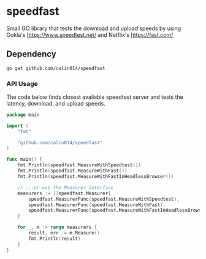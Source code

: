 # speedfast
Small GO library that tests the download and upload speeds by using Ookla's https://www.speedtest.net/ and Netflix's https://fast.com/

## Dependency

```
go get github.com/calin014/speedfast
```

### API Usage
The code below finds closest available speedtest server and tests the latency, download, and upload speeds.
```go
package main

import (
	"fmt"

	"github.com/calin014/speedfast"
)

func main() {
	fmt.Println(speedfast.MeasureWithSpeedtest())
	fmt.Println(speedfast.MeasureWithFast())
	fmt.Println(speedfast.MeasureWithFastInHeadlessBrowser())

	// ...or use the Measurer interface
	measurers := []speedfast.Measurer{
		speedfast.MeasurerFunc(speedfast.MeasureWithSpeedtest),
		speedfast.MeasurerFunc(speedfast.MeasureWithFast),
		speedfast.MeasurerFunc(speedfast.MeasureWithFastInHeadlessBrowser),
	}

	for _, m := range measurers {
		result, err := m.Measure()
		fmt.Println(result)
	}
}
```